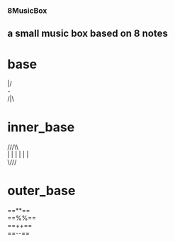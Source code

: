 ### 8MusicBox
## a small music box based on 8 notes
# base
\|/ <br>
_-_ <br>
/|\ <br>
 
# inner_base
///\\\ <br>
| | | | | | <br>
\\\/// <br>

# outer_base
==**== <br>
==%%== <br>
==++== <br>
==--== <br>
